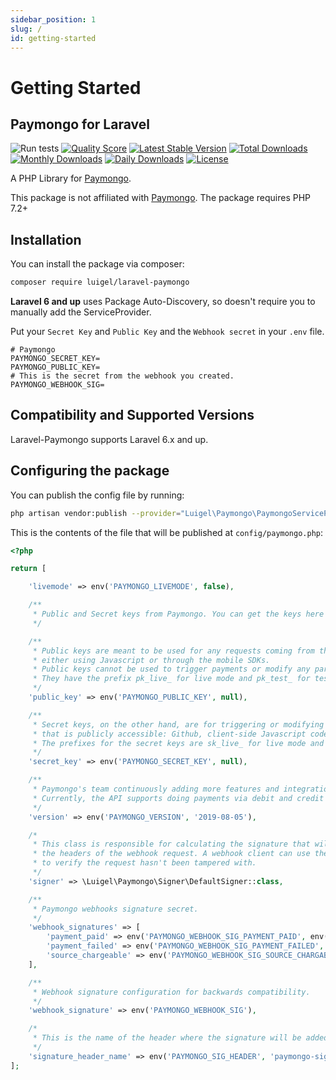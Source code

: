 ```yaml
---
sidebar_position: 1
slug: /
id: getting-started
---
```


# Getting Started

## Paymongo for Laravel

![Run tests](https://github.com/luigel/laravel-paymongo/workflows/Run%20tests/badge.svg)
[![Quality Score](https://img.shields.io/scrutinizer/g/luigel/laravel-paymongo.svg?style=flat-square)](https://scrutinizer-ci.com/g/luigel/laravel-paymongo)
[![Latest Stable Version](https://poser.pugx.org/luigel/laravel-paymongo/v)](//packagist.org/packages/luigel/laravel-paymongo)
[![Total Downloads](https://poser.pugx.org/luigel/laravel-paymongo/downloads)](//packagist.org/packages/luigel/laravel-paymongo)
[![Monthly Downloads](https://poser.pugx.org/luigel/laravel-paymongo/d/monthly)](//packagist.org/packages/luigel/laravel-paymongo)
[![Daily Downloads](https://poser.pugx.org/luigel/laravel-paymongo/d/daily)](//packagist.org/packages/luigel/laravel-paymongo)
[![License](https://poser.pugx.org/luigel/laravel-paymongo/license)](//packagist.org/packages/luigel/laravel-paymongo)

A PHP Library for [Paymongo](https://paymongo.com).

This package is not affiliated with [Paymongo](https://paymongo.com). The package requires PHP 7.2+

## Installation

You can install the package via composer:

```bash
composer require luigel/laravel-paymongo
```

**Laravel 6 and up** uses Package Auto-Discovery, so doesn't require you to manually add the ServiceProvider.

Put your `Secret Key` and `Public Key` and the `Webhook secret` in your `.env` file.

```env
# Paymongo
PAYMONGO_SECRET_KEY=
PAYMONGO_PUBLIC_KEY=
# This is the secret from the webhook you created.
PAYMONGO_WEBHOOK_SIG=

```
## Compatibility and Supported Versions

Laravel-Paymongo supports Laravel 6.x and up.

## Configuring the package
You can publish the config file by running: 
```bash
php artisan vendor:publish --provider="Luigel\Paymongo\PaymongoServiceProvider" --tag=config
```

This is the contents of the file that will be published at `config/paymongo.php`:
```php
<?php

return [

    'livemode' => env('PAYMONGO_LIVEMODE', false),

    /**
     * Public and Secret keys from Paymongo. You can get the keys here https://dashboard.paymongo.com/developers.
     */

    /**
     * Public keys are meant to be used for any requests coming from the frontend, such as generating tokens or sources,
     * either using Javascript or through the mobile SDKs.
     * Public keys cannot be used to trigger payments or modify any part of the transaction flow.
     * They have the prefix pk_live_ for live mode and pk_test_ for test mode.
     */
    'public_key' => env('PAYMONGO_PUBLIC_KEY', null),

    /**
     * Secret keys, on the other hand, are for triggering or modifying payments. Never share your secret keys anywhere
     * that is publicly accessible: Github, client-side Javascript code, your website or even chat rooms.
     * The prefixes for the secret keys are sk_live_ for live mode and sk_test_ for test mode.
     */
    'secret_key' => env('PAYMONGO_SECRET_KEY', null),

    /**
     * Paymongo's team continuously adding more features and integrations to the API.
     * Currently, the API supports doing payments via debit and credit cards issued by Visa and Mastercard.
     */
    'version' => env('PAYMONGO_VERSION', '2019-08-05'),

    /*
     * This class is responsible for calculating the signature that will be added to
     * the headers of the webhook request. A webhook client can use the signature
     * to verify the request hasn't been tampered with.
     */
    'signer' => \Luigel\Paymongo\Signer\DefaultSigner::class,

    /**
     * Paymongo webhooks signature secret.
     */
    'webhook_signatures' => [
        'payment_paid' => env('PAYMONGO_WEBHOOK_SIG_PAYMENT_PAID', env('PAYMONGO_WEBHOOK_SIG')),
        'payment_failed' => env('PAYMONGO_WEBHOOK_SIG_PAYMENT_FAILED', env('PAYMONGO_WEBHOOK_SIG')),
        'source_chargeable' => env('PAYMONGO_WEBHOOK_SIG_SOURCE_CHARGABLE', env('PAYMONGO_WEBHOOK_SIG')),
    ],

    /**
     * Webhook signature configuration for backwards compatibility.
     */
    'webhook_signature' => env('PAYMONGO_WEBHOOK_SIG'),

    /*
     * This is the name of the header where the signature will be added.
     */
    'signature_header_name' => env('PAYMONGO_SIG_HEADER', 'paymongo-signature'),
];
```
